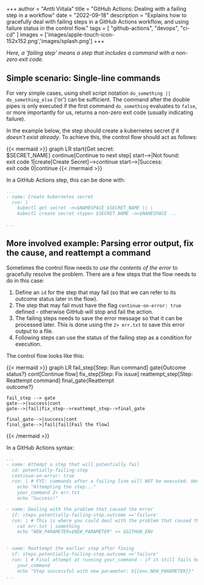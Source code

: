 +++
author = "Antti Viitala"
title = "GitHub Actions: Dealing with a failing step in a workflow"
date = "2022-09-18"
description = "Explains how to gracefully deal with failing steps in a GitHub Actions workflow, and using failure status in the control flow."
tags = [
    "github-actions",
    "devops",
    "ci-cd"
]
images = ['images/apple-touch-icon-152x152.png','images/splash.png']
+++

*Here, a 'failing step' means a step that includes a command with a non-zero exit code.*

## Simple scenario: Single-line commands

For very simple cases, using shell script notation ```do_something || do_something_else``` ('or') can be sufficient. The command after the double pipes is only executed if the first command ```do_something``` evaluates to ```false```, or more importantly for us, returns a non-zero exit code (usually indicating failure).

In the example below, the step should create a kubernetes secret *if it doesn't exist already*. To achieve this, the control flow should act as follows:

{{< mermaid >}}
graph LR
    start{Get secret: <br>$SECRET_NAME}
    continue[Continue to next step]
    start-->|Not found:<br>exit code 1|create[Create Secret]-->continue
    start-->|Success:<br>exit code 0|continue
{{< /mermaid >}}

In a GitHub Actions step, this can be done with:

```yaml
...
- name: Create kubernetes secret
  run: |
    kubectl get secret -n=$NAMESPACE $SECRET_NAME || \
    kubectl create secret <type> $SECRET_NAME -n=$NAMESPACE ...

...
```

## More involved example: Parsing error output, fix the cause, and reattempt a command

Sometimes the control flow needs to *use the contents of the error* to gracefully resolve the problem. There are a few steps that the flow needs to do in this case:

1. Define an ```id``` for the step that may fail (so that we can refer to its outcome status later in the flow).
1. The step that may fail must have the flag ```continue-on-error: true``` defined - otherwise GitHub will stop and fail the action.
1. The failing steps needs to save the error message so that it can be processed later. This is done using the ```2> err.txt``` to save this error output to a file.
1. Following steps can use the status of the failing step as a condition for execution.

The control flow looks like this:

{{< mermaid >}}
graph LR
    fail_step[Step: Run command]
    gate{Outcome status?}
    cont[Continue flow]
    fix_step[Step: Fix issue]
    reattempt_step[Step: Reattempt command]
    final_gate{Reattempt<br>outcome?}

    fail_step --> gate
    gate-->|success|cont
    gate-->|fail|fix_step-->reattempt_step-->final_gate

    final_gate-->|success|cont
    final_gate-->|fail|fail[Fail the flow]
{{< /mermaid >}}

In a GitHub Actions syntax:

```yaml
...
- name: Attempt a step that will potentially fail
  id: potentially-failing-step
  continue-on-error: true
  run: | # FYI: commands after a failing line will NOT be executed. Hence, "Success!" would NOT be printed if your_command fails.
    echo "Attempting the step..."
    your_command 2> err.txt
    echo "Success!"

- name: Dealing with the problem that caused the error
  if: steps.potentially-failing-step.outcome =='failure'
  run: | # This is where you could deal with the problem that caused the error, reading err.txt if needed - increment version, change a feature flag, retry compilation with a different dependency etc. Perhaps you changed a parameter. The syntax below shows how to save the NEW_PARAMETER as an environment variable for use later within the flow.
    cat err.txt | something
    echo "NEW_PARAMETER=$NEW_PARAMETER" >> $GITHUB_ENV
    

- name: Reattempt the earlier step after fixing
  if: steps.potentially-failing-step.outcome =='failure'
  run: | # Final attempt at running your_command - if it still fails here, the flow fails. Log with NEW_PARAMETER for better observability.
    your_command
    echo "Step successful with new parameter: ${{env.NEW_PARAMETER}}"  
...
```

